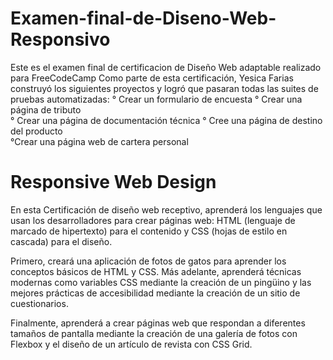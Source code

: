 # Examen-final-de-Diseno-Web-Responsivo
Este es el examen final de certificacion de Diseño Web adaptable realizado para FreeCodeCamp
Como parte de esta certificación, Yesica Farias construyó los siguientes proyectos y logró que pasaran todas las suites de pruebas automatizadas:
° Crear un formulario de encuesta
° Crear una página de tributo	
° Crear una página de documentación técnica	
° Cree una página de destino del producto	
°Crear una página web de cartera personal	


# Responsive Web Design
En esta Certificación de diseño web receptivo, aprenderá los lenguajes que usan los desarrolladores para crear páginas web: 
HTML (lenguaje de marcado de hipertexto) para el contenido y CSS (hojas de estilo en cascada) para el diseño.

Primero, creará una aplicación de fotos de gatos para aprender los conceptos básicos de HTML y CSS.
Más adelante, aprenderá técnicas modernas como variables CSS mediante la creación de un pingüino y las mejores prácticas de accesibilidad mediante la creación de 
un sitio de cuestionarios.

Finalmente, aprenderá a crear páginas web que respondan a diferentes tamaños de pantalla mediante la creación de una galería de fotos con Flexbox y 
el diseño de un artículo de revista con CSS Grid.
